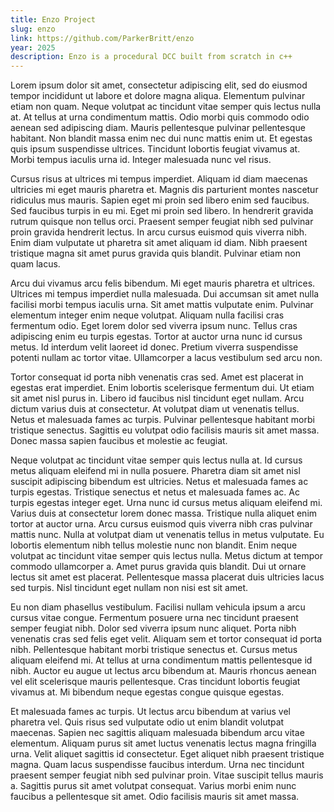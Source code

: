 ```yaml
---
title: Enzo Project
slug: enzo
link: https://github.com/ParkerBritt/enzo
year: 2025
description: Enzo is a procedural DCC built from scratch in c++
---
```


Lorem ipsum dolor sit amet, consectetur adipiscing elit, sed do eiusmod tempor incididunt ut labore et dolore magna aliqua. Elementum pulvinar etiam non quam. Neque volutpat ac tincidunt vitae semper quis lectus nulla at. At tellus at urna condimentum mattis. Odio morbi quis commodo odio aenean sed adipiscing diam. Mauris pellentesque pulvinar pellentesque habitant. Non blandit massa enim nec dui nunc mattis enim ut. Et egestas quis ipsum suspendisse ultrices. Tincidunt lobortis feugiat vivamus at. Morbi tempus iaculis urna id. Integer malesuada nunc vel risus.

Cursus risus at ultrices mi tempus imperdiet. Aliquam id diam maecenas ultricies mi eget mauris pharetra et. Magnis dis parturient montes nascetur ridiculus mus mauris. Sapien eget mi proin sed libero enim sed faucibus. Sed faucibus turpis in eu mi. Eget mi proin sed libero. In hendrerit gravida rutrum quisque non tellus orci. Praesent semper feugiat nibh sed pulvinar proin gravida hendrerit lectus. In arcu cursus euismod quis viverra nibh. Enim diam vulputate ut pharetra sit amet aliquam id diam. Nibh praesent tristique magna sit amet purus gravida quis blandit. Pulvinar etiam non quam lacus.

Arcu dui vivamus arcu felis bibendum. Mi eget mauris pharetra et ultrices. Ultrices mi tempus imperdiet nulla malesuada. Dui accumsan sit amet nulla facilisi morbi tempus iaculis urna. Sit amet mattis vulputate enim. Pulvinar elementum integer enim neque volutpat. Aliquam nulla facilisi cras fermentum odio. Eget lorem dolor sed viverra ipsum nunc. Tellus cras adipiscing enim eu turpis egestas. Tortor at auctor urna nunc id cursus metus. Id interdum velit laoreet id donec. Pretium viverra suspendisse potenti nullam ac tortor vitae. Ullamcorper a lacus vestibulum sed arcu non.

Tortor consequat id porta nibh venenatis cras sed. Amet est placerat in egestas erat imperdiet. Enim lobortis scelerisque fermentum dui. Ut etiam sit amet nisl purus in. Libero id faucibus nisl tincidunt eget nullam. Arcu dictum varius duis at consectetur. At volutpat diam ut venenatis tellus. Netus et malesuada fames ac turpis. Pulvinar pellentesque habitant morbi tristique senectus. Sagittis eu volutpat odio facilisis mauris sit amet massa. Donec massa sapien faucibus et molestie ac feugiat.

Neque volutpat ac tincidunt vitae semper quis lectus nulla at. Id cursus metus aliquam eleifend mi in nulla posuere. Pharetra diam sit amet nisl suscipit adipiscing bibendum est ultricies. Netus et malesuada fames ac turpis egestas. Tristique senectus et netus et malesuada fames ac. Ac turpis egestas integer eget. Urna nunc id cursus metus aliquam eleifend mi. Varius duis at consectetur lorem donec massa. Tristique nulla aliquet enim tortor at auctor urna. Arcu cursus euismod quis viverra nibh cras pulvinar mattis nunc. Nulla at volutpat diam ut venenatis tellus in metus vulputate. Eu lobortis elementum nibh tellus molestie nunc non blandit. Enim neque volutpat ac tincidunt vitae semper quis lectus nulla. Metus dictum at tempor commodo ullamcorper a. Amet purus gravida quis blandit. Dui ut ornare lectus sit amet est placerat. Pellentesque massa placerat duis ultricies lacus sed turpis. Nisl tincidunt eget nullam non nisi est sit amet.

Eu non diam phasellus vestibulum. Facilisi nullam vehicula ipsum a arcu cursus vitae congue. Fermentum posuere urna nec tincidunt praesent semper feugiat nibh. Dolor sed viverra ipsum nunc aliquet. Porta nibh venenatis cras sed felis eget velit. Aliquam sem et tortor consequat id porta nibh. Pellentesque habitant morbi tristique senectus et. Cursus metus aliquam eleifend mi. At tellus at urna condimentum mattis pellentesque id nibh. Auctor eu augue ut lectus arcu bibendum at. Mauris rhoncus aenean vel elit scelerisque mauris pellentesque. Cras tincidunt lobortis feugiat vivamus at. Mi bibendum neque egestas congue quisque egestas.

Et malesuada fames ac turpis. Ut lectus arcu bibendum at varius vel pharetra vel. Quis risus sed vulputate odio ut enim blandit volutpat maecenas. Sapien nec sagittis aliquam malesuada bibendum arcu vitae elementum. Aliquam purus sit amet luctus venenatis lectus magna fringilla urna. Velit aliquet sagittis id consectetur. Eget aliquet nibh praesent tristique magna. Quam lacus suspendisse faucibus interdum. Urna nec tincidunt praesent semper feugiat nibh sed pulvinar proin. Vitae suscipit tellus mauris a. Sagittis purus sit amet volutpat consequat. Varius morbi enim nunc faucibus a pellentesque sit amet. Odio facilisis mauris sit amet massa.
